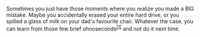 Sometimes you just have those moments where you realize you made a BIG mistake. Maybe you accidentally erased your entire hard drive, or you spilled a glass of milk on your dad's favourite chair. Whatever the case, you can learn from those few brief ohnoseconds<sup>[[1]](https://en.wiktionary.org/wiki/ohnosecond)</sup> and *not* do it next time.